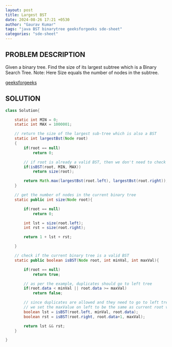 ```yaml
---
layout: post
title: Largest BST
date: 2024-08-26 17:21 +0530
author: "Gaurav Kumar"
tags: "java BST binarytree geeksforgeeks sde-sheet"
categories: "sde-sheet"
---
```


## PROBLEM DESCRIPTION

Given a binary tree. Find the size of its largest subtree which is a Binary Search Tree.
Note: Here Size equals the number of nodes in the subtree.

[geeksforgeeks](https://www.geeksforgeeks.org/problems/largest-bst/1?page=3)

## SOLUTION

```java
class Solution{

    static int MIN = 0;
    static int MAX = 1000001;

    // return the size of the largest sub-tree which is also a BST
    static int largestBst(Node root)
    {
        if(root == null)
            return 0;

        // if root is already a valid BST, then we don't need to check its sub trees since they cannot has larger size
        if(isBST(root, MIN, MAX))
            return size(root);

        return Math.max(largestBst(root.left), largestBst(root.right));
    }

    // get the number of nodes in the current binary tree
    static public int size(Node root){

        if(root == null)
            return 0;

        int lst = size(root.left);
        int rst = size(root.right);

        return 1 + lst + rst;

    }

    // check if the current binary tree is a valid BST
    static public boolean isBST(Node root, int minVal, int maxVal){

        if(root == null)
            return true;

        // as per the example, duplicates should go to left tree
        if(root.data < minVal || root.data >= maxVal)
            return false;

        // since duplicates are allowed and they need to go to left tree
        // we set the maxValue on left to be the same as current root value
        boolean lst = isBST(root.left, minVal, root.data);
        boolean rst = isBST(root.right, root.data+1, maxVal);

        return lst && rst;
    }

}
```
